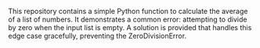 This repository contains a simple Python function to calculate the average of a list of numbers. It demonstrates a common error: attempting to divide by zero when the input list is empty.  A solution is provided that handles this edge case gracefully, preventing the ZeroDivisionError.
